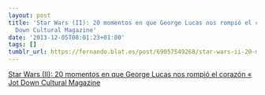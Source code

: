 ```yaml
---
layout: post
title: 'Star Wars (II): 20 momentos en que George Lucas nos rompió el corazón « Jot
  Down Cultural Magazine'
date: '2013-12-05T08:01:23+01:00'
tags: []
tumblr_url: https://fernando.blat.es/post/69057549268/star-wars-ii-20-momentos-en-que-george-lucas
---
```

[Star Wars (II): 20 momentos en que George Lucas nos rompió el corazón « Jot Down Cultural Magazine](http://www.jotdown.es/2012/03/star-wars-ii-20-momentos-en-que-george-lucas-nos-rompio-el-corazon/)  
